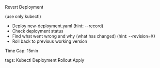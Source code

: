 Revert Deployment

(use only kubectl)

- Deploy new-deployment.yaml (hint: --record)
- Check deployment status
- Find what went wrong and why (what has changed) (hint: --revision=X)
- Roll back to previous working version

Time Cap: 15min

tags: 
    Kubectl
    Deployment
    Rollout
    Apply
